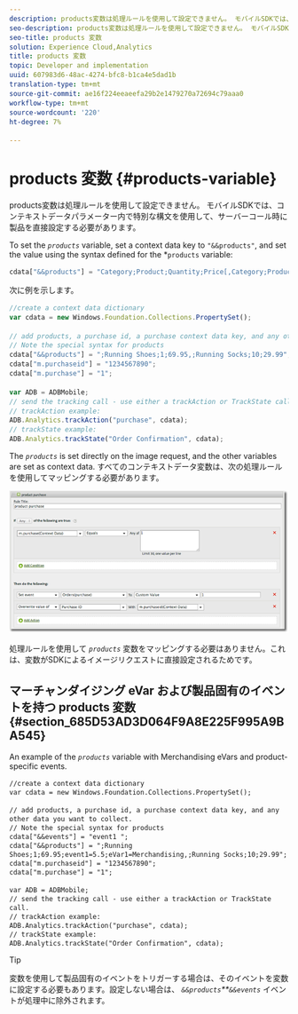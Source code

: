 ```yaml
---
description: products変数は処理ルールを使用して設定できません。 モバイルSDKでは、コンテキストデータパラメーター内で特別な構文を使用して、サーバーコール時に製品を直接設定する必要があります。
seo-description: products変数は処理ルールを使用して設定できません。 モバイルSDKでは、コンテキストデータパラメーター内で特別な構文を使用して、サーバーコール時に製品を直接設定する必要があります。
seo-title: products 変数
solution: Experience Cloud,Analytics
title: products 変数
topic: Developer and implementation
uuid: 607983d6-48ac-4274-bfc8-b1ca4e5dad1b
translation-type: tm+mt
source-git-commit: ae16f224eeaeefa29b2e1479270a72694c79aaa0
workflow-type: tm+mt
source-wordcount: '220'
ht-degree: 7%

---
```



# products 変数 {#products-variable}

products変数は処理ルールを使用して設定できません。 モバイルSDKでは、コンテキストデータパラメーター内で特別な構文を使用して、サーバーコール時に製品を直接設定する必要があります。

To set the *`products`* variable, set a context data key to `"&&products"`, and set the value using the syntax defined for the *`products` variable:

```js
cdata["&&products"] = "Category;Product;Quantity;Price[,Category;Product;Quantity;Price]";
```

次に例を示します。

```js
//create a context data dictionary 
var cdata = new Windows.Foundation.Collections.PropertySet(); 
 
// add products, a purchase id, a purchase context data key, and any other data you want to collect. 
// Note the special syntax for products 
cdata["&&products"] = ";Running Shoes;1;69.95,;Running Socks;10;29.99"; 
cdata["m.purchaseid"] = "1234567890"; 
cdata["m.purchase"] = "1"; 
 
var ADB = ADBMobile; 
// send the tracking call - use either a trackAction or TrackState call. 
// trackAction example: 
ADB.Analytics.trackAction("purchase", cdata); 
// trackState example: 
ADB.Analytics.trackState("Order Confirmation", cdata);
```

The *`products`* is set directly on the image request, and the other variables are set as context data. すべてのコンテキストデータ変数は、次の処理ルールを使用してマッピングする必要があります。

![](assets/products-procrules.png)

処理ルールを使用して *`products`* 変数をマッピングする必要はありません。これは、変数がSDKによるイメージリクエストに直接設定されるためです。

## マーチャンダイジング eVar および製品固有のイベントを持つ products 変数 {#section_685D53AD3D064F9A8E225F995A9BA545}

An example of the *`products`* variable with Merchandising eVars and product-specific events.

```
//create a context data dictionary 
var cdata = new Windows.Foundation.Collections.PropertySet(); 
  
// add products, a purchase id, a purchase context data key, and any other data you want to collect. 
// Note the special syntax for products 
cdata["&&events"] = "event1 "; 
cdata["&&products"] = ";Running Shoes;1;69.95;event1=5.5;eVar1=Merchandising,;Running Socks;10;29.99"; 
cdata["m.purchaseid"] = "1234567890"; 
cdata["m.purchase"] = "1"; 
  
var ADB = ADBMobile; 
// send the tracking call - use either a trackAction or TrackState call. 
// trackAction example: 
ADB.Analytics.trackAction("purchase", cdata); 
// trackState example: 
ADB.Analytics.trackState("Order Confirmation", cdata);
```

>[!TIP]
>
>変数を使用して製品固有のイベントをトリガーする場合は、そのイベントを変数に設定する必要もあります。設定しない場合は、 *`&&products`**`&&events`* イベントが処理中に除外されます。

